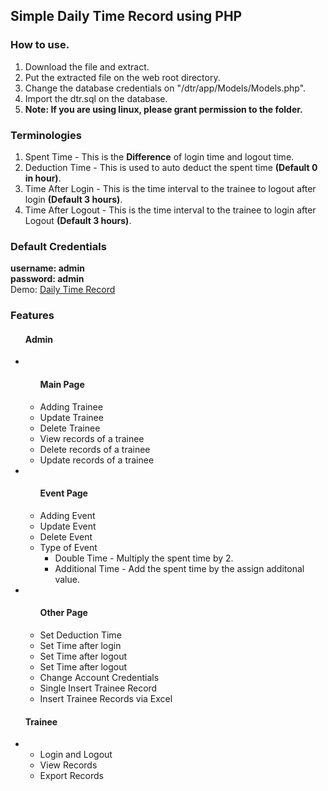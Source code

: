 <h2>Simple Daily Time Record using PHP </h2>

<h3>How to use. </h3>
<ol>
  <li>Download the file and extract.</li>
  <li>Put the extracted file on the web root directory.</li>
  <li>Change the database credentials on "/dtr/app/Models/Models.php".</li>
  <li>Import the dtr.sql on the database.</li>
  <li><strong>Note: If you are using linux, please grant permission to the folder.</strong></li>
</ol>

<h3> Terminologies </h3>
<ol>
  <li>Spent Time - This is the <strong>Difference</strong> of login time and logout time.</li>
  <li>Deduction Time - This is used to auto deduct the spent time <strong>(Default 0 in hour)</strong>.</li>
  <li>Time After Login - This is the time interval to the trainee to logout after login <strong>(Default 3 hours)</strong>.</li>
  <li>Time After Logout - This is the time interval to the trainee to login after Logout <strong>(Default 3 hours)</strong>.</li>
</ol>

<h3> Default Credentials </h3>
<div><strong>username: admin</strong></div>
<div><strong>password: admin</strong></div>
<div<strong>Demo: <a href="https://daily-time-record.000webhostapp.com/"> Daily Time Record</a></strong></div>
<h3>Features</h3>
<ul>
  <h4>Admin</h4>
  <li>
    <ul> 
      <h4>Main Page</h4>
      <li>Adding Trainee</li>
      <li>Update Trainee</li>
      <li>Delete Trainee</li>
      <li>View records of a trainee</li>
      <li>Delete records of a trainee</li>
      <li>Update records of a trainee</li>
    </ul>
  </li>
  <li>
    <ul> 
      <h4>Event Page</h4>
      <li>Adding Event</li>
      <li>Update Event</li>
      <li>Delete Event</li>
      <li>Type of Event
        <ul>
          <li>Double Time - Multiply the spent time by 2.</li>
          <li>Additional Time - Add the spent time by the assign additonal value.</li>
        </ul>
      </li>
    </ul>
  </li>
  <li>
    <ul> 
      <h4>Other Page</h4>
      <li>Set Deduction Time</li> 
      <li>Set Time after login</li>
      <li>Set Time after logout</li>
      <li>Set Time after logout</li>
      <li>Change Account Credentials</li>
      <li>Single Insert Trainee Record</li>
      <li>Insert Trainee Records via Excel</li>
    </ul>
  </li>
</ul>
<ul>
  <h4>Trainee</h4>
    <li>
      <ul>
        <li>Login and Logout</li>
        <li>View Records</li>
        <li>Export Records</li>
      </ul>
    </li>
</ul>

